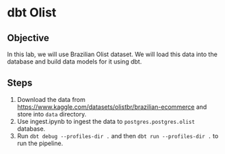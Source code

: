 # dbt Olist

## Objective

In this lab, we will use Brazilian Olist dataset. We will load this data into the database and build data models for it using dbt.

## Steps

1. Download the data from https://www.kaggle.com/datasets/olistbr/brazilian-ecommerce and store into `data` directory.
2. Use ingest.ipynb to ingest the data to `postgres.postgres.olist` database.
3. Run `dbt debug --profiles-dir .` and then `dbt run --profiles-dir .` to run the pipeline.
